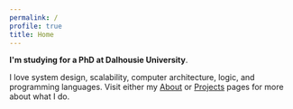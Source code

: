 ```yaml
---
permalink: /
profile: true
title: Home
---
```


**I'm studying for a PhD at Dalhousie University**.

I love system design, scalability, computer architecture, logic, and programming languages. Visit either my [About]({{site.baseurl}}/about) or [Projects]({{site.baseurl}}/projects) pages for more about what I do.
